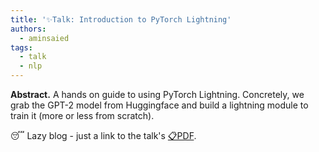 ```yaml
---
title: '✨Talk: Introduction to PyTorch Lightning'
authors:
  - aminsaied
tags:
  - talk
  - nlp
---
```


**Abstract.** A hands on guide to using PyTorch Lightning. Concretely,
we grab the GPT-2 model from Huggingface and build a lightning module
to train it (more or less from scratch).

<!--truncate-->

😴 Lazy blog - just a link to the talk's [📋PDF](2021-05-07-deck.pdf).